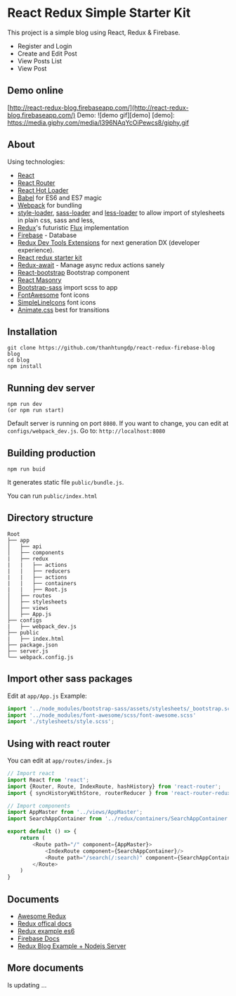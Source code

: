 # React Redux Simple Starter Kit
This project is a simple blog using React, Redux & Firebase.
* Register and Login
* Create and Edit Post
* View Posts List
* View Post
## Demo online
[http://react-redux-blog.firebaseapp.com/](http://react-redux-blog.firebaseapp.com/)
Demo:
![demo gif][demo]
[demo]: https://media.giphy.com/media/l396NAqYcOiPewcs8/giphy.gif

## About
Using technologies:
* [React](https://github.com/facebook/react)
* [React Router](https://github.com/rackt/react-router)
* [React Hot Loader](https://github.com/gaearon/react-hot-loader)
* [Babel](http://babeljs.io) for ES6 and ES7 magic
* [Webpack](http://webpack.github.io) for bundling
* [style-loader](https://github.com/webpack/style-loader), [sass-loader](https://github.com/jtangelder/sass-loader) and [less-loader](https://github.com/webpack/less-loader) to allow import of stylesheets in plain css, sass and less,
* [Redux](https://github.com/rackt/redux)'s futuristic [Flux](https://facebook.github.io/react/blog/2014/05/06/flux.html) implementation
* [Firebase](https://www.npmjs.com/package/firebase) - Database
* [Redux Dev Tools Extensions](https://github.com/zalmoxisus/redux-devtools-extension) for next generation DX (developer experience).
* [React redux starter kit](http://github.com/thanhtungdp/redux-500)
* [Redux-await](https://github.com/kolodny/redux-await) - Manage async redux actions sanely
* [React-bootstrap](https://react-bootstrap.github.io/) Bootstrap component
* [React Masonry](https://github.com/eiriklv/react-masonry-component)
* [Bootstrap-sass](https://github.com/twbs/bootstrap-sass) import scss to app
* [FontAwesome](fortawesome.github.io/Font-Awesome/icons/) font icons
* [SimpleLineIcons](http://thesabbir.github.io/simple-line-icons/) font icons
* [Animate.css](https://daneden.github.io/animate.css/) best for transitions

## Installation
``` code
git clone https://github.com/thanhtungdp/react-redux-firebase-blog blog
cd blog
npm install
```

## Running dev server
``` code
npm run dev
(or npm run start)
```
Default server is running on port `8080`. If you want to change, you can edit at `configs/webpack_dev.js`.
Go to: `http://localhost:8080`

## Building production
``` code
npm run buid
```
It generates static file `public/bundle.js`.

You can run `public/index.html`

## Directory structure
```
Root
├── app
│   ├── api
│   ├── components
|	├── redux
|	|	├── actions
|	|	├── reducers
|	|	├── actions
|	|	├── containers
|	|	├── Root.js
│   ├── routes
│   ├── stylesheets
│   ├── views
│   ├── App.js
├── configs
|	├── webpack_dev.js
├── public
|	├── index.html
├── package.json
├── server.js
└── webpack.config.js
```

## Import other sass packages
Edit at `app/App.js`
Example:
``` javascript
import '../node_modules/bootstrap-sass/assets/stylesheets/_bootstrap.scss';
import '../node_modules/font-awesome/scss/font-awesome.scss'
import './stylesheets/style.scss';
```
## Using with react router
You can edit at `app/routes/index.js`
``` javascript
// Import react
import React from 'react';
import {Router, Route, IndexRoute, hashHistory} from 'react-router';
import { syncHistoryWithStore, routerReducer } from 'react-router-redux';

// Import components
import AppMaster from '../views/AppMaster';
import SearchAppContainer from '../redux/containers/SearchAppContainer';

export default () => {
    return (
        <Route path="/" component={AppMaster}>
            <IndexRoute component={SearchAppContainer}/>
            <Route path="/search(/:search)" component={SearchAppContainer}></Route>
        </Route>
    )
}
```
## Documents
* [Awesome Redux](https://github.com/xgrommx/awesome-redux)
* [Redux offical docs](http://redux.js.org/)
* [Redux example es6](https://github.com/yildizberkay/redux-example)
* [Firebase Docs](https://www.firebase.com/docs/web/api/)
* [Redux Blog Example + Nodejs Server](https://medium.com/@rajaraodv/a-guide-for-building-a-react-redux-crud-app-7fe0b8943d0f#.vke00op6b)

## More documents
Is updating ...
